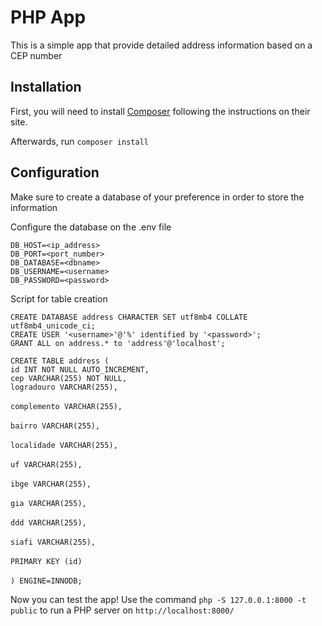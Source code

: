 PHP App
==============

This is a simple app that provide detailed address information based on a CEP number


Installation
------------
First, you will need to install [Composer](http://getcomposer.org/) following the instructions on their site.

Afterwards, run `composer install`

Configuration
-------------
Make sure to create a database of your preference in order to store the information

Configure the database on the .env file

`DB_HOST=<ip_address>`<br>
`DB_PORT=<port_number>`<br>
`DB_DATABASE=<dbname>`<br>
`DB_USERNAME=<username>`<br>
`DB_PASSWORD=<password>`<br>

Script for table creation

`CREATE DATABASE address CHARACTER SET utf8mb4 COLLATE utf8mb4_unicode_ci;`<br>
`CREATE USER '<username>'@'%' identified by '<password>';`<br>
`GRANT ALL on address.* to 'address'@'localhost';`<br>

 `CREATE TABLE address (`<br>
   `id INT NOT NULL AUTO_INCREMENT,`<br>
   `cep VARCHAR(255) NOT NULL,`<br>
   `logradouro VARCHAR(255),`<br>    
   `complemento VARCHAR(255),`<br>    
   `bairro VARCHAR(255),`<br>    
   `localidade VARCHAR(255),`<br>    
   `uf VARCHAR(255),`<br>    
   `ibge VARCHAR(255),`<br>    
   `gia VARCHAR(255),`<br>    
   `ddd VARCHAR(255),`<br>    
   `siafi VARCHAR(255),`<br>    
   `PRIMARY KEY (id)`<br>    
`) ENGINE=INNODB;`<br>


Now you can test the app! Use the command  `php -S 127.0.0.1:8000 -t public` to  run a PHP server on `http://localhost:8000/`

